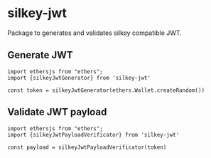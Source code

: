 # silkey-jwt

Package to generates and validates silkey compatible JWT.

## Generate JWT

```
import ethersjs from "ethers";
import {silkeyJwtGenerator} from 'silkey-jwt'

const token = silkeyJwtGenerator(ethers.Wallet.createRandom())
```

## Validate JWT payload

```
import ethersjs from "ethers";
import {silkeyJwtPayloadVerificator} from 'silkey-jwt'

const payload = silkeyJwtPayloadVerificator(token)
```
